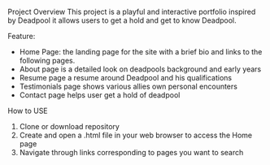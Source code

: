 Project Overview
This project is a playful and interactive portfolio inspired by Deadpool it allows users to get a hold and get to know Deadpool.

Feature:
- Home Page: the landing page for the site with a brief bio and links to the following pages.
- About page is a detailed look on deadpools background and early years
- Resume page a resume around Deadpool and his qualifications
- Testimonials page shows various allies own personal encounters
- Contact page helps user get a hold of deadpool

How to USE
1. Clone or download repository
2. Create and open a .html file in your web browser to access the Home page
3. Navigate through links corresponding to pages you want to search

